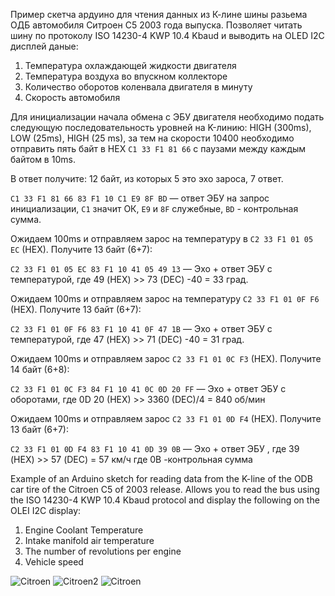Пример скетча ардуино для чтения данных из К-лине шины разьема ОДБ автомобиля Ситроен С5 2003 года выпуска. Позволяет читать шину по протоколу ISO 14230-4 KWP 10.4 Kbaud и выводить на OLED I2C дисплей даные:

1. Температура охлаждающей жидкости двигателя 
2. Температура воздуха во впускном коллекторе 
3. Количество оборотов коленвала двигателя в минуту 
4. Скорость автомобиля

Для инициализации начала обмена c ЭБУ двигателя необходимо подать следующую последовательность уровней на K-линию:
HIGH (300ms), LOW (25ms), HIGH (25 ms), за тем на скорости 10400 необходимо отправить пять байт в HEX `C1 33 F1 81 66` с паузами между каждым байтом в 10ms. 

В ответ получите: 12 байт, из которых 5 это эхо зароса, 7 ответ.

`C1 33 F1 81 66 83 F1 10 C1 E9 8F BD` — ответ ЭБУ на запрос инициализации, `C1` значит ОК, `E9` и `8F` служебные, `BD` - контрольная сумма.

Ожидаем 100ms и отправляем зарос на температуру в `C2 33 F1 01 05 EC` (HEX). Получите 13 байт (6+7):

`C2 33 F1 01 05 EC 83 F1 10 41 05 49 13` — Эхо + ответ ЭБУ с температурой, где 49 (HEX) >> 73 (DEC) -40 = 33 град.

Ожидаем 100ms и отправляем зарос на температуру `C2 33 F1 01 0F F6` (HEX).  Получите 13 байт (6+7):

`C2 33 F1 01 0F F6 83 F1 10 41 0F 47 1B` — Эхо + ответ ЭБУ с температурой, где 47 (HEX) >> 71 (DEC) -40 = 31 град.

Ожидаем 100ms и отправляем зарос `C2 33 F1 01 0C F3` (HEX).  Получите 14 байт (6+8): 

`C2 33 F1 01 0C F3 84 F1 10 41 0C 0D 20 FF` — Эхо + ответ ЭБУ с оборотами, где 0D 20 (HEX) >> 3360 (DEC)/4 = 840 об/мин
 
Ожидаем 100ms и отправляем зарос `C2 33 F1 01 0D F4` (HEX). Получите 13 байт (6+7):

`C2 33 F1 01 0D F4 83 F1 10 41 0D 39 0B`  — Эхо + ответ ЭБУ , где 39 (HEX) >> 57 (DEC) = 57 км/ч где 0B -контрольная сумма

Example of an Arduino sketch for reading data from the K-line of the ODB car tire of the Citroen C5 of 2003 release. Allows you to read the bus using the ISO 14230-4 KWP 10.4 Kbaud protocol and display the following on the OLEI I2C display:

1. Engine Coolant Temperature
2. Intake manifold air temperature
3. The number of revolutions per engine
4. Vehicle speed

![Citroen](https://github.com/martinhol221/ISO14230-4-KWP/blob/master/K-Line_ISO_14230-4-KWP(Citroen_C5_2003).JPG?raw=true)
![Citroen2](https://github.com/martinhol221/ISO14230-4-KWP/blob/master/L9637%2BAduino.jpg?raw=true)
![Citroen](https://github.com/martinhol221/ISO14230-4-KWP/blob/master/L9637D%2BAduino.jpg?raw=true)
